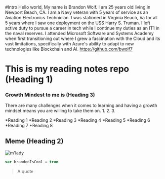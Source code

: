 #Intro 
Hello world,
My name is Brandon Wolf. I am 25 years old living in Newport Beach, CA. I am a Navy veteran with 5 years of service as an Aviation Electronics Technician. I was stationed in Virginia Beach, Va for all 5 years where I saw one deployment on the USS Harry S. Truman. I left active duty to pursue a career in tech while I continue my duties as an IT1 in the naval reserves. I attended Microsoft Software and Systems Academy when first transitioning out where I grew a fascination with the Cloud and its vast limitations, specifically with Azure's ability to adapt to new technologies like Blockchain and AI.
https://github.com/bwolf7
# This is my reading notes repo (Heading 1)

### Growth Mindest to me is (Heading 3) 
There are many challenges when it comes to learning and having a growth mindset means you are willing to take them on.
1.
2.
3.

*Reading 1
*Reading 2
*Reading 3
*Reading 4 
*Reading 5
*Reading 6
*Reading 7
*Reading 8 

## Meme (Heading 2) 
![m'lady](https://i.imgur.com/v8IVDka.jpg) 

```js
var brandonIsCool = true
```

> A quote 
